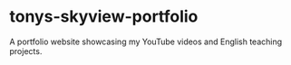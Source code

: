 # tonys-skyview-portfolio
A portfolio website showcasing my YouTube videos and English teaching projects.
